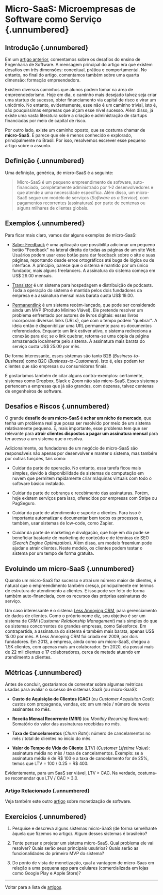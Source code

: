 
# Micro-SaaS: Microempresas de Software como Serviço {.unnumbered}

## Introdução {.unnumbered}

Em um [artigo anterior](https://engsoftmoderna.info/artigos/desafios-engsoft.html), 
comentamos sobre os desafios do ensino de Engenharia de
Software. A mensagem principal do artigo era que existem desafios em três dimensões:
conceitual, prática e comportamental. No entanto, no final do artigo, comentamos 
também sobre uma quarta dimensão: formação empreendedora.

Existem diversos caminhos que alunos podem tomar na área de empreendedorismo. 
Hoje em dia, o caminho mais desejado talvez seja criar uma startup de sucesso, 
obter financiamento via capital de risco e virar um unicórnio. No entanto, 
evidentemente, esse não é um caminho trivial, isto é, são pouquíssimas 
empresas que alçam esse nível sucesso. Além disso, já existe uma vasta 
literatura sobre a criação e administração de startups financiadas por 
meio de capital de risco.

Por outro lado, existe um caminho oposto, que se costuma chamar 
de **micro-SaaS**. E parece que ele é menos conhecido e explorado,
principalmente no Brasil. Por isso, resolvemos escrever esse 
pequeno artigo sobre o assunto.

## Definição {.unnumbered}

Uma definição, genérica, de micro-SaaS é a seguinte:

> Micro-SaaS é um pequeno empreendimento de software, 
> auto-financiado, completamente administrado por 1-2 desenvolvedores 
> e que atende a uma necessidade específica. Além disso,
> um micro-SaaS segue um modelo de serviços (*Software as a Service*), 
> com pagamentos recorrentes (assinaturas) por parte
> de centenas ou alguns milhares de clientes globais.

## Exemplos {.unnumbered}

Para ficar mais claro, vamos dar alguns exemplos de micro-SaaS:

* [Saber Feedback](https://saberfeedback.com/) é uma aplicação que possibilita adicionar 
um pequeno botão "Feedback" na lateral direita de todas as páginas de um site Web. Usuários podem usar esse
botão para dar feedback sobre o site e suas páginas, reportando desde erros ortográficos
até bugs de lógica ou de interface. A princípio, parece que o sistema é mantido por um
único fundador, mais alguns freelancers. A assinatura do sistema começa em US$ 29.00 mensais.

* [Transistor](https://transistor.fm/) é um sistema para hospedagem e distribuição de podcasts. 
Toda a operação do sistema é mantida pelos dois fundadores da empresa 
e a assinatura mensal mais barata custa US$ 19.00.

* [Permanentlink](https://permanent.link/) é um sistema recém-lançado, que pode ser considerado ainda um MVP 
(Produto Mínimo Viável). Ele pretende resolver um problema enfrentado por autores de livros 
digitais: esses livros incorporam diversos links (URLs), que com o tempo podem "quebrar". 
A ideia então é disponibilzar uma URL permanente para os documentos referenciados. 
Enquanto um link estiver ativo, o sistema redireciona a conexão para ele; se o link 
quebrar, retorna-se uma cópia da página armazenada localmente pelo sistema. 
A assinatura mais barata do serviço custa US$ 25.00 por mês.

De forma interessante, esses sistemas são tanto B2B (*Business-to-Business*) 
como B2C (*Business-to-Customers*). Isto é, eles podem ter clientes que são
empresas ou consumidores finais.

E gostaríamos também de citar alguns contra-exemplos: certamente, sistemas como 
Dropbox, Slack e Zoom não são micro-SaaS. Esses sistemas pertencem a empresas 
que já são grandes, com dezenas, talvez centenas de engenheiros de software.

## Desafios e Riscos {.unnumbered}

O grande **desafio de um micro-SaaS é achar um nicho de mercado**, que tenha 
um problema real que possa ser resolvido por meio de um sistema relativamente 
pequeno. E, mais importante, esse problema tem que ser relevante 
para **atrair clientes dispostos a pagar um assinatura mensal** para ter 
acesso a um sistema que o resolva. 

Adicionalmente, os fundadores de um negócio de micro-SaaS são responsáveis 
não apenas por desenvolver e manter o sistema, mas também por outras funções, tais como:

* Cuidar da parte de operação. No entanto, essa tarefa ficou mais simples, 
devido à disponibilidade de sistemas de computação em nuvem que permitem rapidamente 
criar máquinas virtuais com todo o software básico instalado.

* Cuidar da parte de cobrança e recebimento das assinaturas. Porém, hoje existem
serviços para isso, oferecidos por empresas com Stripe ou PagSeguro.

* Cuidar da parte de atendimento e suporte a clientes. Para isso é importante automatizar e
documentar bem todos os processos e, também, usar sistemas de low-code, como Zapier.

* Cuidar da parte de marketing e divulgação, que hoje em dia pode se beneficiar bastante
de marketing de conteúdo e de técnicas de SEO (*Search Engine Optimization*). Além disso,
um modelo freemium pode ajudar a atrair clientes. Neste modelo, os clientes podem testar
o sistema por um tempo de forma gratuita.

## Evoluindo um micro-SaaS  {.unnumbered}

Quando um micro-SaaS faz sucesso e atrai um número maior de clientes, é natural que o 
empreendimento também cresça, principalmente em termos de estrutura de atendimento a 
clientes. E isso pode ser feito de forma também auto-financiada, com os recursos 
das próprias assinaturas do serviço.

Um caso interessante é o sistema 
[Less Annoying CRM](https://www.lessannoyingcrm.com), para gerenciamento de 
dados de clientes. Como o próprio nome diz, seu objetivo é ser um sistema de CRM 
(*Customer Relationship Management*) mais 
simples do que os sistemas concorrentes de grandes empresas, como Salesforce. Em contrapartida, 
a assinatura do sistema é também mais barata, apenas US$ 15.00 por mês. A Less Annoying CRM 
foi criada em 2009, por dois fundadores. Em 2013, a empresa, ainda como um micro-SaaS, chegou 
a 1.5K clientes, com apenas mais um colaborador. Em 2020, ela possui mais de 22 mil 
clientes e 17 colaboradores, cerca de metade atuando em atendimento a clientes.

## Métricas {.unnumbered}

Antes de concluir, gostaríamos de comentar sobre algumas métricas usadas 
para avaliar o sucesso de sistemas SaaS (ou micro-SaaS):

* **Custo de Aquisição de Clientes (CAC)** (ou *Customer Acquisiton Cost*): 
custos com propaganda, vendas, etc em um mês / número de novos assinantes no mês.

* **Receita Mensal Recorrente (MRR)** (ou *Monthly Recurring Revenue*):
Somatório do valor das assinaturas recebidas no mês.

* **Taxa de Cancelamentos** (*Churn Rate*): número de cancelamentos no mês /
total de clientes no início do mês.

* **Valor do Tempo de Vida do Cliente** (LTV) (*Customer Lifetime Value*): 
assinatura média no mês / taxa de cancelamentos. Exemplo: se a assinatura
média é de R$ 100 e a taxa de cancelamento for de 25%, temos que LTV =
100 / 0.25 = R$ 400.

Evidentemente, para um SaaS ser viável, LTV > CAC. Na verdade,
costuma-se recomendar que LTV / CAC > 3.0.

### Artigo Relacionado {.unnumbered}

Veja também este outro [artigo](https://engsoftmoderna.info/artigos/como-monetizar.html) sobre monetização de software.

## Exercícios {.unnumbered}

1. Pesquise e descreva alguns sistemas micro-SaaS (de forma semelhante àquela que fizemos no artigo). Algum desses sistemas é brasileiro?

2. Tente pensar e projetar um sistema micro-SaaS. Qual problema ele vai resolver? Quais serão seus principais usuários? 
Quais serão as funcionalidades do primeiro MVP do sistema?

3. Do ponto de vista de monetização, qual a vantagem de micro-Saas em relação a uma pequena app para celulares (comercializada
em lojas como Google Play e Apple Store)?


* * * 

Voltar para a lista de [artigos](./artigos.html).
